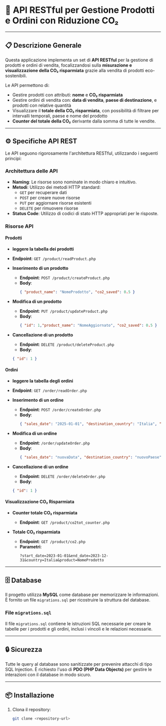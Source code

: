 # 🚀 API RESTful per Gestione Prodotti e Ordini con Riduzione CO₂

---

## 📋 Descrizione Generale

Questa applicazione implementa un set di **API RESTful** per la gestione di prodotti e ordini di vendita, focalizzandosi sulla **misurazione e visualizzazione della CO₂ risparmiata** grazie alla vendita di prodotti eco-sostenibili.

Le API permettono di:

- Gestire prodotti con attributi: **nome** e **CO₂ risparmiata**
- Gestire ordini di vendita con: **data di vendita**, **paese di destinazione**, e prodotti con relative quantità
- Visualizzare il **totale della CO₂ risparmiata**, con possibilità di filtrare per intervalli temporali, paese e nome del prodotto
- **Counter del totale della CO₂** derivante dalla somma di tutte le vendite.

---

## ⚙️ Specifiche API REST

Le API seguono rigorosamente l'architettura RESTful, utilizzando i seguenti principi:

### Architettura delle API

- **Naming**: Le risorse sono nominate in modo chiaro e intuitivo.
- **Metodi**: Utilizzo dei metodi HTTP standard:
  - `GET` per recuperare dati
  - `POST` per creare nuove risorse
  - `PUT` per aggiornare risorse esistenti
  - `DELETE` per rimuovere risorse
- **Status Code**: Utilizzo di codici di stato HTTP appropriati per le risposte.

### Risorse API

#### Prodotti

- **leggere la tabella dei prodotti**
- **Endpoint**: `GET /product/readProduct.php`


- **Inserimento di un prodotto**
  - **Endpoint**: `POST /product/createProduct.php`
  - **Body**: 
    ```json
    { "product_name": "NomeProdotto", "co2_saved": 0.5 }
    ```

- **Modifica di un prodotto**
  - **Endpoint**: `PUT /product/updateProduct.php`
  - **Body**: 
    ```json
    { "id": 1,"product_name": "NomeAggiornato", "co2_saved": 0.5 }
    ```

- **Cancellazione di un prodotto**
  - **Endpoint**: `DELETE /product/deleteProduct.php`
   - **Body**: 
    ```json
    { "id": 1 }
    ```

#### Ordini

- **leggere la tabella degli ordini**
- **Endpoint**: `GET /order/readOrder.php`


- **Inserimento di un ordine**
  - **Endpoint**: `POST /order/createOrder.php`
  - **Body**: 
    ```json
    { "sales_date": "2025-01-01", "destination_country": "Italia", "product_id":1, "quantity":23}
    ```

- **Modifica di un ordine**
  - **Endpoint**: `/order/updateOrder.php`
  - **Body**: 
    ```json
    { "sales_date": "nuovaData", "destination_country": "nuovoPaese", "product_id":2, "quantity":22}
    ```

- **Cancellazione di un ordine**
  - **Endpoint**: `DELETE /order/deleteOrder.php`
   - **Body**: 
    ```json
    { "id": 1 }
    ```

#### Visualizzazione CO₂ Risparmiata

- **Counter totale CO₂ risparmiata**
  - **Endpoint**: `GET /product/co2tot_counter.php`

- **Totale CO₂ risparmiata**
  - **Endpoint**: `GET /product/co2.php`
  - **Parametri**: 
    ```
    ?start_date=2023-01-01&end_date=2023-12-31&country=Italia&product=NomeProdotto
    ```

---

## 🗄️ Database

Il progetto utilizza **MySQL** come database per memorizzare le informazioni. È fornito un file `migrations.sql` per ricostruire la struttura del database.

### File `migrations.sql`

Il file `migrations.sql` contiene le istruzioni SQL necessarie per creare le tabelle per i prodotti e gli ordini, inclusi i vincoli e le relazioni necessarie.

---

## 🔒 Sicurezza

Tutte le query al database sono sanitizzate per prevenire attacchi di tipo SQL Injection. È richiesto l'uso di **PDO (PHP Data Objects)** per gestire le interazioni con il database in modo sicuro.

---

## 📦 Installazione

1. Clona il repository:
   ```bash
   git clone <repository-url>
